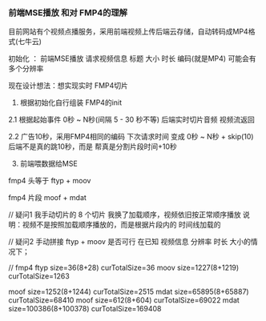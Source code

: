 ### 前端MSE播放 和对 FMP4的理解

目前网站有个视频点播服务，采用前端视频上传后端云存储，自动转码成MP4格式(七牛云)


初始化 ： 前端MSE播放 请求视频信息 标题 大小 时长 编码(就是MP4)  可能会有多个分辨率

现在设计想法：想实现实时 FMP4切片 

1. 根据初始化自行组装 FMP4的init 

2.1 根据起始事件 0秒 ~ N秒(间隔 5 - 30 秒不等) 后端实时切片音频 视频流返回

2.2 广告10秒，采用FMP4相同的编码 下次请求时间 变成 0秒 ~ N秒 + skip(10) 后端不是真的跳10秒，而是 帮真是分割片段时间+10秒

3. 前端喂数据给MSE

fmp4 头等于 ftyp + moov 

fmp4 片段 moof + mdat


// 疑问1 我手动切片的 8 个切片 我换了加载顺序，视频依旧按正常顺序播放
说明：视频不是按照加载顺序播放的，而是根据片段内的 时间线加载的

// 疑问2 手动拼接 ftyp + moov 是否可行 在已知 视频信息 分辨率 时长 大小的情况下；


// fmp4
ftyp size=36(8+28) curTotalSize=36
moov size=1227(8+1219) curTotalSize=1263

moof size=1252(8+1244) curTotalSize=2515
mdat size=65895(8+65887) curTotalSize=68410
moof size=612(8+604) curTotalSize=69022
mdat size=100386(8+100378) curTotalSize=169408
